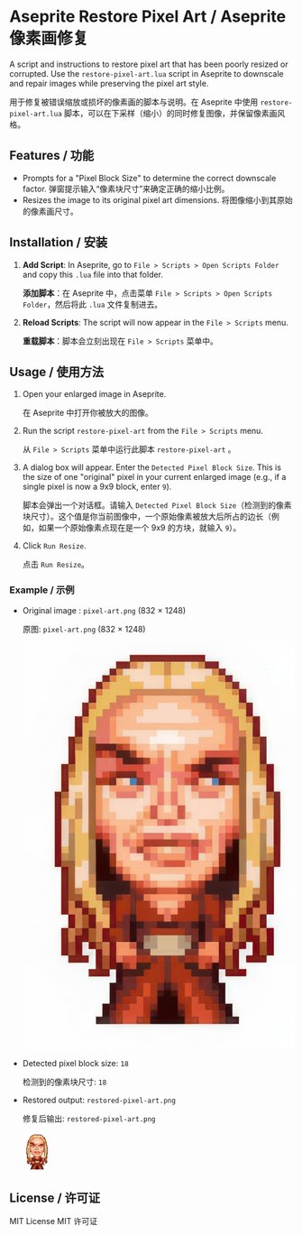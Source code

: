 # Aseprite Restore Pixel Art / Aseprite 像素画修复

A script and instructions to restore pixel art that has been poorly resized or corrupted. Use the `restore-pixel-art.lua` script in Aseprite to downscale and repair images while preserving the pixel art style.

用于修复被错误缩放或损坏的像素画的脚本与说明。在 Aseprite 中使用 `restore-pixel-art.lua` 脚本，可以在下采样（缩小）的同时修复图像，并保留像素画风格。

## Features / 功能

-   Prompts for a "Pixel Block Size" to determine the correct downscale factor.
    弹窗提示输入“像素块尺寸”来确定正确的缩小比例。
-   Resizes the image to its original pixel art dimensions.
    将图像缩小到其原始的像素画尺寸。

## Installation / 安装

1.  **Add Script**: In Aseprite, go to `File > Scripts > Open Scripts Folder` and copy this `.lua` file into that folder.

    **添加脚本**：在 Aseprite 中，点击菜单 `File > Scripts > Open Scripts Folder`，然后将此 `.lua` 文件复制进去。
2.  **Reload Scripts**: The script will now appear in the `File > Scripts` menu.

    **重载脚本**：脚本会立刻出现在 `File > Scripts` 菜单中。

## Usage / 使用方法

1.  Open your enlarged image in Aseprite.
    
    在 Aseprite 中打开你被放大的图像。
2.  Run the script `restore-pixel-art` from the `File > Scripts` menu.
    
    从 `File > Scripts` 菜单中运行此脚本  `restore-pixel-art` 。
3.  A dialog box will appear. Enter the `Detected Pixel Block Size`. This is the size of one "original" pixel in your current enlarged image (e.g., if a single pixel is now a 9x9 block, enter `9`).

    脚本会弹出一个对话框。请输入 `Detected Pixel Block Size`（检测到的像素块尺寸）。这个值是你当前图像中，一个原始像素被放大后所占的边长（例如，如果一个原始像素点现在是一个 9x9 的方块，就输入 `9`）。
4.  Click `Run Resize`.
    
    点击 `Run Resize`。

### Example / 示例

-   Original image
    : `pixel-art.png` (832 × 1248)

    原图: `pixel-art.png` (832 × 1248)

    ![Original pixel art](./pixel-art.png)

-   Detected pixel block size: `18`

    检测到的像素块尺寸: `18`
-   Restored output: `restored-pixel-art.png`

    修复后输出: `restored-pixel-art.png`

    ![Restored pixel art](./restored-pixel-art.png)

## License / 许可证

MIT License
MIT 许可证